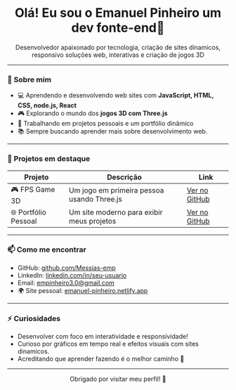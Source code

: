 <h1 align="center">Olá! Eu sou o Emanuel Pinheiro um dev fonte-end👋</h1>

<p align="center">
Desenvolvedor apaixonado por tecnologia,  criação de sites dinamicos, responsivo soluções web, interativas e criação de jogos 3D
</p>

---

### 🧠 Sobre mim
- 💻 Aprendendo e desenvolvendo web sites com **JavaScript, HTML, CSS, node.js, React**
- 🎮 Explorando o mundo dos **jogos 3D com Three.js**
- 🔭 Trabalhando em projetos pessoais e um portfólio dinâmico
- 📚 Sempre buscando aprender mais sobre desenvolvimento web.

---

### 🚀 Projetos em destaque

| Projeto | Descrição | Link |
|--------|-----------|------|
| 🎮 FPS Game 3D | Um jogo em primeira pessoa usando Three.js | [Ver no GitHub](https://github.com/Messias-emp/fps-game) |
| 🌐 Portfólio Pessoal | Um site moderno para exibir meus projetos | [Ver no GitHub](https://github.com/Messias-emp/portfolio) |

---

### 📫 Como me encontrar
- GitHub: [github.com/Messias-emp](https://github.com/Messias-emp)
- LinkedIn: [linkedin.com/in/seu-usuario](https://linkedin.com/in/seu-usuario) <!-- (Me avise seu user se quiser atualizar) -->
- Email: empinheiro3.0@gmail.com <!-- (Pode mandar seu e-mail se quiser trocar) -->
- 🌍 Site pessoal: [emanuel-pinheiro.netlify.app](https://emanuel-pinheiro.netlify.app)

---

### ⚡ Curiosidades
- Desenvolver com foco em interatividade e responsividade!
- Curioso por gráficos em tempo real e efeitos visuais com sites dinamicos.
- Acreditando que aprender fazendo é o melhor caminho 🚀

---

<p align="center">Obrigado por visitar meu perfil! 🙌</p>

